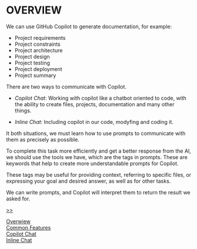 # OVERVIEW #

We can use GitHub Copilot to generate documentation, for example:
- Project requirements
- Project constraints
- Project architecture
- Project design
- Project testing
- Project deployment
- Project summary

There are two ways to communicate with Copilot.

- *Copilot Chat*: Working with copilot like a chatbot oriented to code, with the ability to create files, projects, documentation and many other things.

- *Inline Chat*: Including copilot in our code, modyfing and coding it.

It both situations, we must learn how to use prompts to communicate with them as precisely as possible.

To complete this task more efficiently and get a better response from the AI, we should use the tools we have, which are the tags in prompts. These are keywords that help to create more understandable prompts for Copilot.

These tags may be useful for providing context, referring to specific files, or expressing your goal and desired answer, as well as for other tasks.

We can write prompts, and Copilot will interpret them to return the result we asked for.

[>>](CommonFeatures.md) 

[Overwiew](/docs/Overview.md) <br>
[Common Features](/docs/CommonFeatures.md) <br>
[Copilot Chat](/docs/CopilotChat.md) <br>
[Inline Chat](/docs/InlineChat.md) <br>